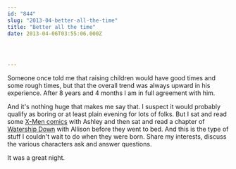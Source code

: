 ```yaml
---
id: "844"
slug: "2013-04-better-all-the-time"
title: "Better all the time"
date: 2013-04-06T03:55:06.000Z




---
```

<p>Someone once told me that raising children would have good times and some rough times, but that the overall trend was always upward in his experience.  After 8 years and 4 months I am in full agreement with him.</p>

<p>And it's nothing huge that makes me say that.  I suspect it would probably qualify as boring or at least plain evening for lots of folks.  But I sat and read some <a href="http://www.amazon.com/Astonishing-Whedon-Cassaday-Ultimate-Collection/dp/0785161945/logicaldiscon-20">X-Men comics</a> with Ashley and then sat and read a chapter of <a href="http://www.amazon.com/Watership-Scribner-Classics-Richard-Adams/dp/1442444053/logicaldiscon-20">Watership Down</a> with Allison before they went to bed.  And this is the type of stuff I couldn't wait to do when they were born.  Share my interests, discuss the various characters ask and answer questions.  </p>

<p>It was a great night.</p>
